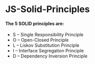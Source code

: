 # JS-Solid-Principles

#### The 5 SOLID  principles are:

- S – Single Responsibility Principle
- O – Open-Closed Principle
- L – Liskov Substitution Principle
- I – Interface Segregation Principle
- D – Dependency Inversion Principle